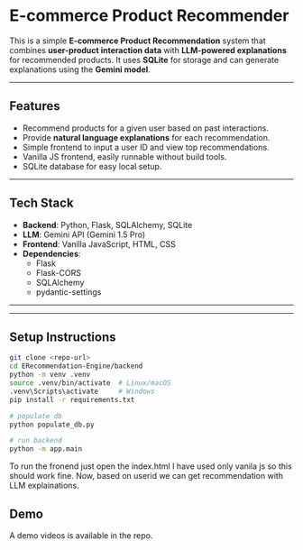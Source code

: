 # E-commerce Product Recommender

This is a simple **E-commerce Product Recommendation** system that combines **user-product interaction data** with **LLM-powered explanations** for recommended products. It uses **SQLite** for storage and can generate explanations using the **Gemini model**.  

---

## Features

- Recommend products for a given user based on past interactions.
- Provide **natural language explanations** for each recommendation.
- Simple frontend to input a user ID and view top recommendations.
- Vanilla JS frontend, easily runnable without build tools.
- SQLite database for easy local setup.

---

## Tech Stack

- **Backend**: Python, Flask, SQLAlchemy, SQLite
- **LLM**: Gemini API (Gemini 1.5 Pro)
- **Frontend**: Vanilla JavaScript, HTML, CSS
- **Dependencies**:
  - Flask
  - Flask-CORS
  - SQLAlchemy
  - pydantic-settings

---


---

## Setup Instructions

```bash
git clone <repo-url>
cd ERecommendation-Engine/backend
python -m venv .venv
source .venv/bin/activate  # Linux/macOS
.venv\Scripts\activate     # Windows
pip install -r requirements.txt

# populate db
python populate_db.py

# run backend
python -m app.main
```
To run the fronend just open the index.html I have used only vanila js so this should work fine.
Now, based on userid we can get recommendation with LLM explainations.

## Demo
A demo videos is available in the repo.
